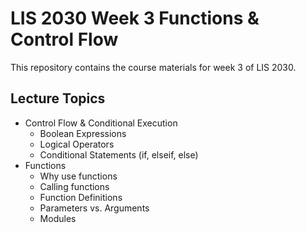 # LIS 2030 Week 3 Functions & Control Flow


This repository contains the course materials for week 3 of LIS 2030.

## Lecture Topics
* Control Flow & Conditional Execution
    * Boolean Expressions
    * Logical Operators
    * Conditional Statements (if, elseif, else)
* Functions
    * Why use functions
    * Calling functions
    * Function Definitions
    * Parameters vs. Arguments
    * Modules


